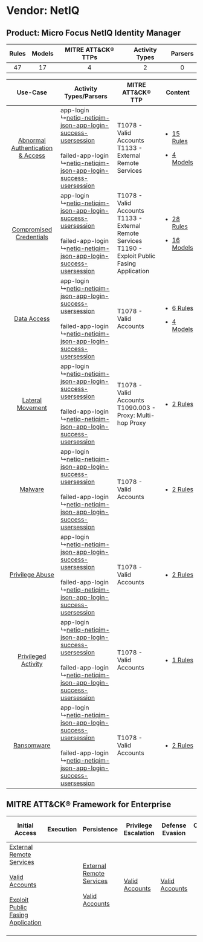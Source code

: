 Vendor: NetIQ
=============
Product: Micro Focus NetIQ Identity Manager
-------------------------------------------
| Rules | Models | MITRE ATT&CK® TTPs | Activity Types | Parsers |
|:-----:|:------:|:------------------:|:--------------:|:-------:|
|  47   |   17   |         4          |       2        |    0    |

|    Use-Case    | Activity Types/Parsers    | MITRE ATT&CK® TTP    | Content    |
|:----:| ---- | ---- | ---- |
| [Abnormal Authentication & Access](../../../UseCases/uc_abnormal_authentication_&_access.md) |  app-login<br> ↳[netiq-netiqim-json-app-login-success-usersession](Ps/pC_netiqnetiqimjsonapploginsuccessusersession.md)<br><br> failed-app-login<br> ↳[netiq-netiqim-json-app-login-success-usersession](Ps/pC_netiqnetiqimjsonapploginsuccessusersession.md)<br> | T1078 - Valid Accounts<br>T1133 - External Remote Services<br>    | [<ul><li>15 Rules</li></ul><ul><li>4 Models</li></ul>](RM/r_m_netiq_micro_focus_netiq_identity_manager_Abnormal_Authentication_&_Access.md) |
|          [Compromised Credentials](../../../UseCases/uc_compromised_credentials.md)          |  app-login<br> ↳[netiq-netiqim-json-app-login-success-usersession](Ps/pC_netiqnetiqimjsonapploginsuccessusersession.md)<br><br> failed-app-login<br> ↳[netiq-netiqim-json-app-login-success-usersession](Ps/pC_netiqnetiqimjsonapploginsuccessusersession.md)<br> | T1078 - Valid Accounts<br>T1133 - External Remote Services<br>T1190 - Exploit Public Fasing Application<br> | [<ul><li>28 Rules</li></ul><ul><li>16 Models</li></ul>](RM/r_m_netiq_micro_focus_netiq_identity_manager_Compromised_Credentials.md)         |
|    [Data Access](../../../UseCases/uc_data_access.md)    |  app-login<br> ↳[netiq-netiqim-json-app-login-success-usersession](Ps/pC_netiqnetiqimjsonapploginsuccessusersession.md)<br><br> failed-app-login<br> ↳[netiq-netiqim-json-app-login-success-usersession](Ps/pC_netiqnetiqimjsonapploginsuccessusersession.md)<br> | T1078 - Valid Accounts<br>    | [<ul><li>6 Rules</li></ul><ul><li>4 Models</li></ul>](RM/r_m_netiq_micro_focus_netiq_identity_manager_Data_Access.md)    |
|    [Lateral Movement](../../../UseCases/uc_lateral_movement.md)    |  app-login<br> ↳[netiq-netiqim-json-app-login-success-usersession](Ps/pC_netiqnetiqimjsonapploginsuccessusersession.md)<br><br> failed-app-login<br> ↳[netiq-netiqim-json-app-login-success-usersession](Ps/pC_netiqnetiqimjsonapploginsuccessusersession.md)<br> | T1078 - Valid Accounts<br>T1090.003 - Proxy: Multi-hop Proxy<br>    | [<ul><li>2 Rules</li></ul>](RM/r_m_netiq_micro_focus_netiq_identity_manager_Lateral_Movement.md)    |
|    [Malware](../../../UseCases/uc_malware.md)    |  app-login<br> ↳[netiq-netiqim-json-app-login-success-usersession](Ps/pC_netiqnetiqimjsonapploginsuccessusersession.md)<br><br> failed-app-login<br> ↳[netiq-netiqim-json-app-login-success-usersession](Ps/pC_netiqnetiqimjsonapploginsuccessusersession.md)<br> | T1078 - Valid Accounts<br>    | [<ul><li>2 Rules</li></ul>](RM/r_m_netiq_micro_focus_netiq_identity_manager_Malware.md)    |
|    [Privilege Abuse](../../../UseCases/uc_privilege_abuse.md)    |  app-login<br> ↳[netiq-netiqim-json-app-login-success-usersession](Ps/pC_netiqnetiqimjsonapploginsuccessusersession.md)<br><br> failed-app-login<br> ↳[netiq-netiqim-json-app-login-success-usersession](Ps/pC_netiqnetiqimjsonapploginsuccessusersession.md)<br> | T1078 - Valid Accounts<br>    | [<ul><li>2 Rules</li></ul>](RM/r_m_netiq_micro_focus_netiq_identity_manager_Privilege_Abuse.md)    |
|    [Privileged Activity](../../../UseCases/uc_privileged_activity.md)    |  app-login<br> ↳[netiq-netiqim-json-app-login-success-usersession](Ps/pC_netiqnetiqimjsonapploginsuccessusersession.md)<br><br> failed-app-login<br> ↳[netiq-netiqim-json-app-login-success-usersession](Ps/pC_netiqnetiqimjsonapploginsuccessusersession.md)<br> | T1078 - Valid Accounts<br>    | [<ul><li>1 Rules</li></ul>](RM/r_m_netiq_micro_focus_netiq_identity_manager_Privileged_Activity.md)    |
|    [Ransomware](../../../UseCases/uc_ransomware.md)    |  app-login<br> ↳[netiq-netiqim-json-app-login-success-usersession](Ps/pC_netiqnetiqimjsonapploginsuccessusersession.md)<br><br> failed-app-login<br> ↳[netiq-netiqim-json-app-login-success-usersession](Ps/pC_netiqnetiqimjsonapploginsuccessusersession.md)<br> | T1078 - Valid Accounts<br>    | [<ul><li>2 Rules</li></ul>](RM/r_m_netiq_micro_focus_netiq_identity_manager_Ransomware.md)    |

MITRE ATT&CK® Framework for Enterprise
--------------------------------------
| Initial Access                                                                                                                                                                                                                         | Execution | Persistence                                                                                                                                      | Privilege Escalation                                                | Defense Evasion                                                     | Credential Access | Discovery | Lateral Movement | Collection | Command and Control                                                                                                                       | Exfiltration | Impact |
| -------------------------------------------------------------------------------------------------------------------------------------------------------------------------------------------------------------------------------------- | --------- | ------------------------------------------------------------------------------------------------------------------------------------------------ | ------------------------------------------------------------------- | ------------------------------------------------------------------- | ----------------- | --------- | ---------------- | ---------- | ----------------------------------------------------------------------------------------------------------------------------------------- | ------------ | ------ |
| [External Remote Services](https://attack.mitre.org/techniques/T1133)<br><br>[Valid Accounts](https://attack.mitre.org/techniques/T1078)<br><br>[Exploit Public Fasing Application](https://attack.mitre.org/techniques/T1190)<br><br> |           | [External Remote Services](https://attack.mitre.org/techniques/T1133)<br><br>[Valid Accounts](https://attack.mitre.org/techniques/T1078)<br><br> | [Valid Accounts](https://attack.mitre.org/techniques/T1078)<br><br> | [Valid Accounts](https://attack.mitre.org/techniques/T1078)<br><br> |                   |           |                  |            | [Proxy: Multi-hop Proxy](https://attack.mitre.org/techniques/T1090/003)<br><br>[Proxy](https://attack.mitre.org/techniques/T1090)<br><br> |              |        |